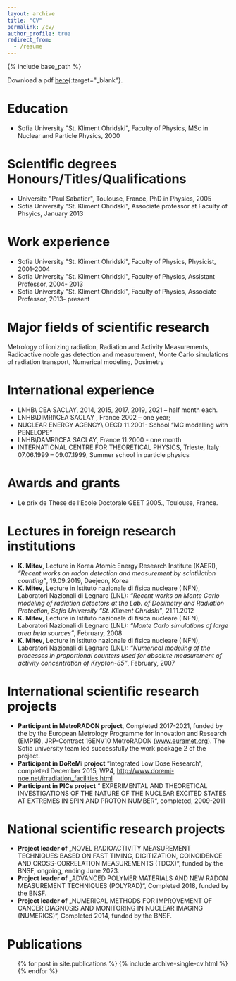 ```yaml
---
layout: archive
title: "CV"
permalink: /cv/
author_profile: true
redirect_from:
  - /resume
---
```


{% include base_path %}


Download a pdf [here](../files/CV_KrasimirMitev_2022_En.pdf){:target="\_blank"}.


Education
======
* Sofia University "St. Kliment Ohridski", Faculty of Physics, MSc in Nuclear and Particle Physics, 2000


Scientific degrees Honours/Titles/Qualifications
======
* Universite "Paul Sabatier", Toulouse, France, PhD in Physics, 2005
* Sofia University "St. Kliment Ohridski", Associate professor at Faculty of Phsyics, January 2013


Work experience
======
* Sofia University "St. Kliment Ohridski", Faculty of Physics, Physicist, 2001-2004
* Sofia University "St. Kliment Ohridski", Faculty of Physics, Assistant Professor, 2004- 2013
* Sofia University "St. Kliment Ohridski", Faculty of Physics, Associate Professor, 2013- present


Major fields of scientific research
======
Metrology of ionizing radiation, Radiation and Activity Measurements, Radioactive noble gas detection and measurement, Monte Carlo simulations of radiation transport, Numerical modeling, Dosimetry


International experience
===
* LNHB\ CEA SACLAY, 2014, 2015, 2017, 2019, 2021 – half month each.
* LNHB\DIMRI\CEA SACLAY , France 2002 – one year;
* NUCLEAR ENERGY AGENCY\ OECD 11.2001- School “MC modelling with PENELOPE”
* LNHB\DAMRI\CEA SACLAY, France 11.2000 - one month
* INTERNATIONAL CENTRE FOR THEORETICAL PHYSICS, Trieste, Italy 07.06.1999 – 09.07.1999, Summer school in particle physics


Awards and grants
===
* Le prix de These de l’Ecole Doctorale GEET 2005., Toulouse, France.


Lectures in foreign research institutions
===
* __K. Mitev__, Lecture in Korea Atomic Energy Research Institute (KAERI), _“Recent works on radon detection and measurement by scintillation
counting”_, 19.09.2019, Daejeon, Korea
* __K. Mitev__, Lecture in Istituto nazionale di fisica nucleare (INFN), Laboratori Nazionali di Legnaro (LNL): _“Recent works on Monte Carlo modeling of radiation detectors at the Lab. of Dosimetry and Radiation Protection, Sofia University “St. Kliment Ohridski”_, 21.11.2012
* __K. Mitev__, Lecture in Istituto nazionale di fisica nucleare (INFN), Laboratori Nazionali di Legnaro (LNL): _“Monte Carlo simulations of large area beta sources”_, February, 2008
* __K. Mitev__, Lecture in Istituto nazionale di fisica nucleare (INFN), Laboratori Nazionali di Legnaro (LNL): _“Numerical modeling of the processes in proportional counters used for absolute measurement of activity concentration of Krypton-85”_, February, 2007


International scientific research projects
====
* __Participant in MetroRADON project__, Completed 2017-2021, funded by the by the European Metrology Programme for Innovation and Research (EMPIR), JRP-Contract 16ENV10 MetroRADON (www.euramet.org). The Sofia university team led successfully the work package 2 of the project.
* __Participant in DoReMi project__ “Integrated Low Dose Research“, completed December 2015, WP4, http://www.doremi-noe.net/irradiation_facilities.html
* __Participant in PICs project__ “ EXPERIMENTAL AND THEORETICAL INVESTIGATIONS OF THE NATURE OF THE NUCLEAR EXCITED STATES AT EXTREMES IN SPIN AND PROTON NUMBER“, completed, 2009-2011


National scientific research projects
===
* __Project leader of__ „NOVEL RADIOACTIVITY MEASUREMENT TECHNIQUES BASED ON FAST TIMING, DIGITIZATION, COINCIDENCE AND CROSS-CORRELATION MEASUREMENTS (TDCX)“, funded by the BNSF, ongoing, ending June 2023.
* __Project leader of__ „ADVANCED POLYMER MATERIALS AND NEW RADON MEASUREMENT TECHNIQUES (POLYRAD)“, Completed 2018, funded by the BNSF.
* __Project leader of__ „NUMERICAL METHODS FOR IMPROVEMENT OF CANCER DIAGNOSIS AND MONITORING IN NUCLEAR IMAGING (NUMERICS)“, Completed 2014, funded by the BNSF.


Publications
======
  <ul>{% for post in site.publications %}
    {% include archive-single-cv.html %}
  {% endfor %}</ul>
